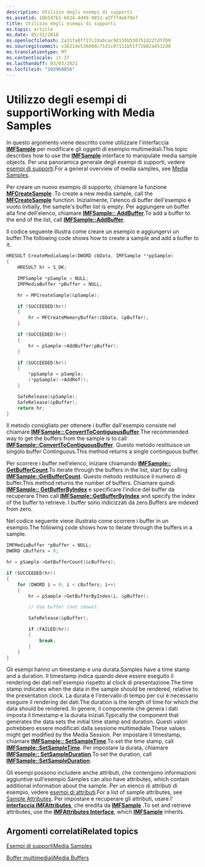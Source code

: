```yaml
---
description: Utilizzo degli esempi di supporti
ms.assetid: 10b547b1-6624-4d49-9852-a5fff4eb70e7
title: Utilizzo degli esempi di supporti
ms.topic: article
ms.date: 05/31/2018
ms.openlocfilehash: 2a31fa8ff17c2dabcac9d110b530751d22fdf7b0
ms.sourcegitcommit: c16214e53680dc71d1c07111b51f72b82a4512d8
ms.translationtype: MT
ms.contentlocale: it-IT
ms.lasthandoff: 03/03/2021
ms.locfileid: "103968856"
---
```

# <a name="working-with-media-samples"></a><span data-ttu-id="db95a-103">Utilizzo degli esempi di supporti</span><span class="sxs-lookup"><span data-stu-id="db95a-103">Working with Media Samples</span></span>

<span data-ttu-id="db95a-104">In questo argomento viene descritto come utilizzare l'interfaccia [**IMFSample**](/windows/desktop/api/mfobjects/nn-mfobjects-imfsample) per modificare gli oggetti di esempio multimediali.</span><span class="sxs-lookup"><span data-stu-id="db95a-104">This topic describes how to use the [**IMFSample**](/windows/desktop/api/mfobjects/nn-mfobjects-imfsample) interface to manipulate media sample objects.</span></span> <span data-ttu-id="db95a-105">Per una panoramica generale degli esempi di supporti, vedere [esempi di supporti](media-samples.md).</span><span class="sxs-lookup"><span data-stu-id="db95a-105">For a general overview of media samples, see [Media Samples](media-samples.md).</span></span>

<span data-ttu-id="db95a-106">Per creare un nuovo esempio di supporto, chiamare la funzione [**MFCreateSample**](/windows/desktop/api/mfapi/nf-mfapi-mfcreatesample) .</span><span class="sxs-lookup"><span data-stu-id="db95a-106">To create a new media sample, call the [**MFCreateSample**](/windows/desktop/api/mfapi/nf-mfapi-mfcreatesample) function.</span></span> <span data-ttu-id="db95a-107">Inizialmente, l'elenco di buffer dell'esempio è vuoto.</span><span class="sxs-lookup"><span data-stu-id="db95a-107">Initially, the sample's buffer list is empty.</span></span> <span data-ttu-id="db95a-108">Per aggiungere un buffer alla fine dell'elenco, chiamare [**IMFSample:: AddBuffer**](/windows/desktop/api/mfobjects/nf-mfobjects-imfsample-addbuffer).</span><span class="sxs-lookup"><span data-stu-id="db95a-108">To add a buffer to the end of the list, call [**IMFSample::AddBuffer**](/windows/desktop/api/mfobjects/nf-mfobjects-imfsample-addbuffer).</span></span>

<span data-ttu-id="db95a-109">Il codice seguente illustra come creare un esempio e aggiungervi un buffer.</span><span class="sxs-lookup"><span data-stu-id="db95a-109">The following code shows how to create a sample and add a buffer to it.</span></span>


```C++
HRESULT CreateMediaSample(DWORD cbData, IMFSample **ppSample)
{
    HRESULT hr = S_OK;

    IMFSample *pSample = NULL;
    IMFMediaBuffer *pBuffer = NULL;

    hr = MFCreateSample(&pSample);

    if (SUCCEEDED(hr))
    {
        hr = MFCreateMemoryBuffer(cbData, &pBuffer);
    }

    if (SUCCEEDED(hr))
    {
        hr = pSample->AddBuffer(pBuffer);
    }

    if (SUCCEEDED(hr))
    {
        *ppSample = pSample;
        (*ppSample)->AddRef();
    }

    SafeRelease(&pSample);
    SafeRelease(&pBuffer);
    return hr;
}
```



<span data-ttu-id="db95a-110">Il metodo consigliato per ottenere i buffer dall'esempio consiste nel chiamare [**IMFSample:: ConvertToContiguousBuffer**](/windows/desktop/api/mfobjects/nf-mfobjects-imfsample-converttocontiguousbuffer).</span><span class="sxs-lookup"><span data-stu-id="db95a-110">The recommended way to get the buffers from the sample is to call [**IMFSample::ConvertToContiguousBuffer**](/windows/desktop/api/mfobjects/nf-mfobjects-imfsample-converttocontiguousbuffer).</span></span> <span data-ttu-id="db95a-111">Questo metodo restituisce un singolo buffer Continguous.</span><span class="sxs-lookup"><span data-stu-id="db95a-111">This method returns a single continguous buffer.</span></span>

<span data-ttu-id="db95a-112">Per scorrere i buffer nell'elenco, iniziare chiamando [**IMFSample:: GetBufferCount**](/windows/desktop/api/mfobjects/nf-mfobjects-imfsample-getbuffercount).</span><span class="sxs-lookup"><span data-stu-id="db95a-112">To iterate through the buffers in the list, start by calling [**IMFSample::GetBufferCount**](/windows/desktop/api/mfobjects/nf-mfobjects-imfsample-getbuffercount).</span></span> <span data-ttu-id="db95a-113">Questo metodo restituisce il numero di buffer.</span><span class="sxs-lookup"><span data-stu-id="db95a-113">This method returns the number of buffers.</span></span> <span data-ttu-id="db95a-114">Chiamare quindi [**IMFSample:: GetBufferByIndex**](/windows/desktop/api/mfobjects/nf-mfobjects-imfsample-getbufferbyindex) e specificare l'indice del buffer da recuperare.</span><span class="sxs-lookup"><span data-stu-id="db95a-114">Then call [**IMFSample::GetBufferByIndex**](/windows/desktop/api/mfobjects/nf-mfobjects-imfsample-getbufferbyindex) and specify the index of the buffer to retrieve.</span></span> <span data-ttu-id="db95a-115">I buffer sono indicizzati da zero.</span><span class="sxs-lookup"><span data-stu-id="db95a-115">Buffers are indexed from zero.</span></span>

<span data-ttu-id="db95a-116">Nel codice seguente viene illustrato come scorrere i buffer in un esempio.</span><span class="sxs-lookup"><span data-stu-id="db95a-116">The following code shows how to iterate through the buffers in a sample.</span></span>


```C++
IMFMediaBuffer *pBuffer = NULL;
DWORD cBuffers = 0;

hr = pSample->GetBufferCount(&cBuffers);

if (SUCCEEDED(hr))
{
    for (DWORD i = 0; i < cBuffers; i++)
    {
        hr = pSample->GetBufferByIndex(i, &pBuffer);

        // Use buffer (not shown).

        SafeRelease(&pBuffer);

        if (FAILED(hr))
        {
            break;
        }
    }
}
```



<span data-ttu-id="db95a-117">Gli esempi hanno un timestamp e una durata.</span><span class="sxs-lookup"><span data-stu-id="db95a-117">Samples have a time stamp and a duration.</span></span> <span data-ttu-id="db95a-118">Il timestamp indica quando deve essere eseguito il rendering dei dati nell'esempio rispetto al clock di presentazione.</span><span class="sxs-lookup"><span data-stu-id="db95a-118">The time stamp indicates when the data in the sample should be rendered, relative to the presentation clock.</span></span> <span data-ttu-id="db95a-119">La durata è l'intervallo di tempo per cui è necessario eseguire il rendering dei dati.</span><span class="sxs-lookup"><span data-stu-id="db95a-119">The duration is the length of time for which the data should be rendered.</span></span> <span data-ttu-id="db95a-120">In genere, il componente che genera i dati imposta il timestamp e la durata iniziali.</span><span class="sxs-lookup"><span data-stu-id="db95a-120">Typically the component that generates the data sets the initial time stamp and duration.</span></span> <span data-ttu-id="db95a-121">Questi valori potrebbero essere modificati dalla sessione multimediale.</span><span class="sxs-lookup"><span data-stu-id="db95a-121">These values might get modified by the Media Session.</span></span> <span data-ttu-id="db95a-122">Per impostare il timestamp, chiamare [**IMFSample:: SetSampleTime**](/windows/desktop/api/mfobjects/nf-mfobjects-imfsample-setsampletime).</span><span class="sxs-lookup"><span data-stu-id="db95a-122">To set the time stamp, call [**IMFSample::SetSampleTime**](/windows/desktop/api/mfobjects/nf-mfobjects-imfsample-setsampletime).</span></span> <span data-ttu-id="db95a-123">Per impostare la durata, chiamare [**IMFSample:: SetSampleDuration**](/windows/desktop/api/mfobjects/nf-mfobjects-imfsample-setsampleduration).</span><span class="sxs-lookup"><span data-stu-id="db95a-123">To set the duration, call [**IMFSample::SetSampleDuration**](/windows/desktop/api/mfobjects/nf-mfobjects-imfsample-setsampleduration).</span></span>

<span data-ttu-id="db95a-124">Gli esempi possono includere anche attributi, che contengono informazioni aggiuntive sull'esempio.</span><span class="sxs-lookup"><span data-stu-id="db95a-124">Samples can also have attributes, which contain additional information about the sample.</span></span> <span data-ttu-id="db95a-125">Per un elenco di attributi di esempio, vedere [esempi di attributi](sample-attributes.md).</span><span class="sxs-lookup"><span data-stu-id="db95a-125">For a list of sample attributes, see [Sample Attributes](sample-attributes.md).</span></span> <span data-ttu-id="db95a-126">Per impostare e recuperare gli attributi, usare l' [**interfaccia IMFAttributes**](/windows/desktop/api/mfobjects/nn-mfobjects-imfattributes), che eredita da [**IMFSample**](/windows/desktop/api/mfobjects/nn-mfobjects-imfsample) .</span><span class="sxs-lookup"><span data-stu-id="db95a-126">To set and retrieve attributes, use the [**IMFAttributes Interface**](/windows/desktop/api/mfobjects/nn-mfobjects-imfattributes), which [**IMFSample**](/windows/desktop/api/mfobjects/nn-mfobjects-imfsample) inherits.</span></span>

## <a name="related-topics"></a><span data-ttu-id="db95a-127">Argomenti correlati</span><span class="sxs-lookup"><span data-stu-id="db95a-127">Related topics</span></span>

<dl> <dt>

[<span data-ttu-id="db95a-128">Esempi di supporti</span><span class="sxs-lookup"><span data-stu-id="db95a-128">Media Samples</span></span>](media-samples.md)
</dt> <dt>

[<span data-ttu-id="db95a-129">Buffer multimediali</span><span class="sxs-lookup"><span data-stu-id="db95a-129">Media Buffers</span></span>](media-buffers.md)
</dt> </dl>

 

 



